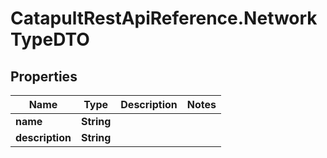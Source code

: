 # CatapultRestApiReference.NetworkTypeDTO

## Properties
Name | Type | Description | Notes
------------ | ------------- | ------------- | -------------
**name** | **String** |  | 
**description** | **String** |  | 


